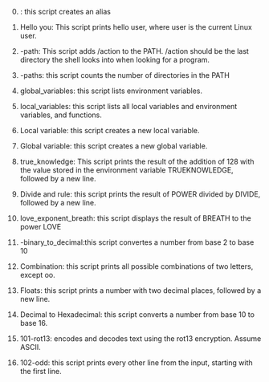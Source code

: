 0. <o>: this script creates an alias


1. Hello you: This script prints hello user, where user is the current Linux user.


2. -path: This script adds /action to the PATH. /action should be the last directory the shell looks into when looking for a program.


3. -paths: this script counts the number of directories in the PATH


4. global_variables: this script lists environment variables.


5. local_variables: this script lists all local variables and environment variables, and functions.


6.  Local variable: this script creates a new local variable.


7. Global variable: this script creates a new global variable.


8. true_knowledge: This script prints the result of the addition of 128 with the value stored in the environment variable TRUEKNOWLEDGE, followed by a new line.


9. Divide and rule: this script prints the result of POWER divided by DIVIDE, followed by a new line.


10. love_exponent_breath: this script displays the result of BREATH to the power LOVE


11. -binary_to_decimal:this script convertes a number from base 2 to base 10


12. Combination: this script prints all possible combinations of two letters, except oo.


13. Floats: this script  prints a number with two decimal places, followed by a new line.


14. Decimal to Hexadecimal: this script converts a number from base 10 to base 16.


15. 101-rot13: encodes and decodes text using the rot13 encryption. Assume ASCII.


16. 102-odd: this script prints every other line from the input, starting with the first line.
